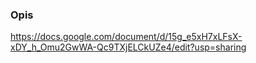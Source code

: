 ### Opis
https://docs.google.com/document/d/15g_e5xH7xLFsX-xDY_h_Omu2GwWA-Qc9TXjELCkUZe4/edit?usp=sharing
